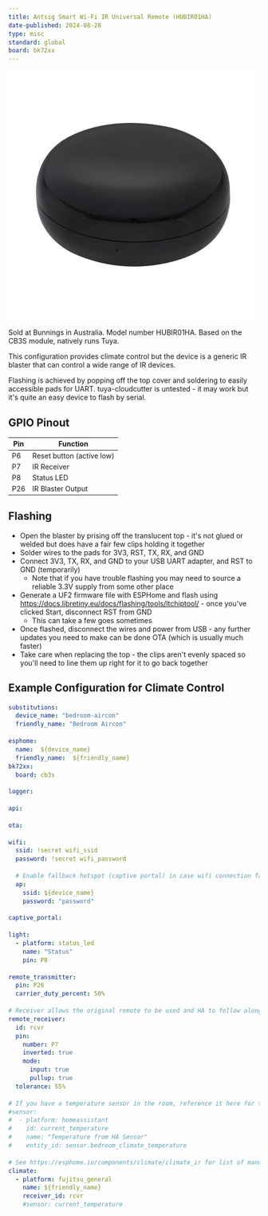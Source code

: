 ```yaml
---
title: Antsig Smart Wi-Fi IR Universal Remote (HUBIR01HA)
date-published: 2024-08-28
type: misc
standard: global
board: bk72xx
---
```


![Product Image](Antsig-Grid-Connect-Smart-IR-Universal-Remote.jpg "Product Image")

Sold at Bunnings in Australia. Model number HUBIR01HA. Based on the CB3S module, natively runs Tuya.

This configuration provides climate control but the device is a generic IR blaster that can control a wide range of IR devices.

Flashing is achieved by popping off the top cover and soldering to easily accessible pads for UART. 
tuya-cloudcutter is untested - it may work but it's quite an easy device to flash by serial.

## GPIO Pinout

| Pin    | Function              |
| ------ | --------------------- |
| P6 | Reset button (active low) |
| P7 | IR Receiver |
| P8 | Status LED |
| P26 | IR Blaster Output |

## Flashing

- Open the blaster by prising off the translucent top - it's not glued or welded but does have a fair few clips holding it together
- Solder wires to the pads for 3V3, RST, TX, RX, and GND
- Connect 3V3, TX, RX, and GND to your USB UART adapter, and RST to GND (temporarily)
  - Note that if you have trouble flashing you may need to source a reliable 3.3V supply from some other place
- Generate a UF2 firmware file with ESPHome and flash using https://docs.libretiny.eu/docs/flashing/tools/ltchiptool/ - once you've clicked Start, disconnect RST from GND
  - This can take a few goes sometimes
- Once flashed, disconnect the wires and power from USB - any further updates you need to make can be done OTA (which is usually much faster)
- Take care when replacing the top - the clips aren't evenly spaced so you'll need to line them up right for it to go back together

## Example Configuration for Climate Control

```yaml
substitutions:
  device_name: "bedroom-aircon"
  friendly_name: "Bedroom Aircon"

esphome:
  name:  ${device_name}
  friendly_name:  ${friendly_name}
bk72xx:
  board: cb3s

logger:

api:

ota:

wifi:
  ssid: !secret wifi_ssid
  password: !secret wifi_password

  # Enable fallback hotspot (captive portal) in case wifi connection fails
  ap:
    ssid: ${device_name}
    password: "password"

captive_portal:

light:
  - platform: status_led
    name: "Status"
    pin: P8

remote_transmitter:
  pin: P26
  carrier_duty_percent: 50%

# Receiver allows the original remote to be used and HA to follow along
remote_receiver:
  id: rcvr
  pin:
    number: P7
    inverted: true
    mode:
      input: true
      pullup: true
  tolerance: 55%

# If you have a temperature sensor in the room, reference it here for the current temperature to be shown in the blaster's climate entity
#sensor:
#  - platform: homeassistant
#    id: current_temperature
#    name: "Temperature from HA Sensor"
#    entity_id: sensor.bedroom_climate_temperature

# See https://esphome.io/components/climate/climate_ir for list of manufacturers
climate:
  - platform: fujitsu_general
    name: ${friendly_name}
    receiver_id: rcvr
    #sensor: current_temperature
```
